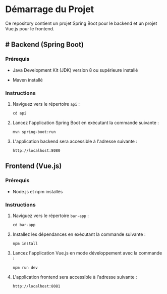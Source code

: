 
# Démarrage du Projet
  
Ce repository contient un projet Spring Boot pour le backend et un projet Vue.js pour le frontend.  


## # Backend (Spring Boot)

  
### **Prérequis**      

- Java Development Kit (JDK) version 8 ou supérieure installé

- Maven installé


### Instructions

1. Naviguez vers le répertoire `api` :
    ```
    cd api
    ```

2. Lancez l'application Spring Boot en exécutant la commande suivante :
    ```
    mvn spring-boot:run
    ```

3. L'application backend sera accessible à l'adresse suivante :
    ```
    http://localhost:8080
    ```

## Frontend (Vue.js)

### Prérequis

- Node.js et npm installés

### Instructions

1. Naviguez vers le répertoire `bar-app` : 
    ```
    cd bar-app
    ```

2. Installez les dépendances en exécutant la commande suivante :
    ```
    npm install
    ```

3. Lancez l'application Vue.js en mode développement avec la commande :
    ```
    npm run dev
    ```

4. L'application frontend sera accessible à l'adresse suivante :
    ```
    http://localhost:8081
    ```